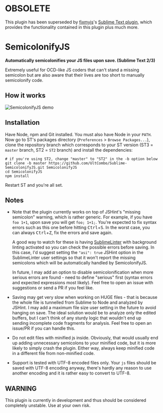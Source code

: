# OBSOLETE

This plugin has been superseded by [fixmyjs](https://github.com/jshint/fixmyjs)'s [Sublime Text plugin](https://github.com/addyosmani/sublime-fixmyjs), which provides the functionality contained in this plugin plus much more.

# SemicolonifyJS

**Automatically semicolonifies your JS files upon save. (Sublime Text 2/3)**

Extremely useful for OCD-like JS coders that can't stand a missing semicolon but are also aware that their lives are too short to manually semicolonify code.

## How it works

![SemicolonifyJS demo](http://i.imgur.com/9on3B9d.gif)

## Installation

Have Node, npm and Git installed. You must also have Node in your `PATH`. Now go to ST's packages directory (`Preferences` > `Browse Packages...`), clone the repository branch which corresponds to your ST version (ST3 = `master` branch, ST2 = `ST2` branch) and install the dependencies:

```shell
# if you're using ST2, change "master" to "ST2" in the -b option below
git clone -b master https://github.com/UltCombo/Sublime-SemicolonifyJS.git SemicolonifyJS
cd SemicolonifyJS
npm install
```

Restart ST and you're all set.

## Notes

- Note that the plugin currently works on top of JSHint's "missing semicolon" warning, which is rather generic. For example, if you have `foo 1+1`, upon save you will get `foo; 1+1;`. You're expected to fix syntax errors such as this one before hitting <kbd>Ctrl</kbd>+<kbd>S</kbd>. In the worst case, you can always <kbd>Ctrl</kbd>+<kbd>Z</kbd>, fix the errors and save again.

    A good way to watch for these is having [SublimeLinter](https://github.com/SublimeLinter/SublimeLinter) with background linting activated so you can check the possible errors before saving. In this case, I'd suggest setting the `"asi": true` JSHint option in the SublimeLinter user settings so that it won't report the missing semicolons which will be automatically handled by SemicolonifyJS.

    In future, I may add an option to disable semicolonification when more serious errors are found - need to define "serious" first (syntax errors and expected expressions most likely). Feel free to open an issue with suggestions or send a PR if you feel like.

- Saving may get very slow when working on HUGE files - that is because the whole file is tunnelled from Sublime to Node and analyzed by JSHint. I may add a maximum file size user setting in the future to avoid hanging on save. The ideal solution would be to analyze only the edited buffers, but I can't think of any sturdy logic that wouldn't end up sending incomplete code fragments for analysis. Feel free to open an issue/PR if you can handle this.

- Do not edit files with minified js inside. Obviously, that would usually end up adding unnecessary semicolons to your minified code, but it is more likely to simply crash the plugin. Either way, always keep minified code in a different file from non-minified code.

- Support is tested with UTF-8 encoded files only. Your `js` files should be saved with UTF-8 encoding anyway, there's hardly any reason to use another encoding and it is rather easy to convert to UTF-8.

## WARNING

This plugin is currently in development and thus should be considered completely unstable. Use at your own risk.
